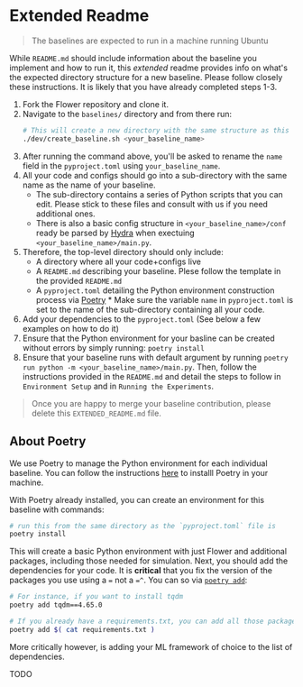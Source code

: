 
# Extended Readme

> The baselines are expected to run in a machine running Ubuntu

While `README.md` should include information about the baseline you implement and how to run it, this _extended_ readme provides info on what's the expected directory structure for a new baseline. Please follow closely these instructions. It is likely that you have already completed steps 1-3.

1. Fork the Flower repository and clone it.
2. Navigate to the `baselines/` directory and from there run:
    ```bash
    # This will create a new directory with the same structure as this `baseline_template` directory.
    ./dev/create_baseline.sh <your_baseline_name>
    ``` 
3. After running the command above, you'll be asked to rename the `name` field in the `pyproject.toml` using `your_baseline_name`.
4. All your code and configs should go into a sub-directory with the same name as the name of your baseline.
    *    The sub-directory contains a series of Python scripts that you can edit. Please stick to these files and consult with us if you need additional ones.
    *    There is also a basic config structure in `<your_baseline_name>/conf` ready be parsed by [Hydra](https://hydra.cc/) when exectuing `<your_baseline_name>/main.py`.
5. Therefore, the top-level directory should only include:
    *    A directory where all your code+configs live
    *    A `README.md` describing your baseline. Plese follow the template in the provided `README.md`
    *    A `pyproject.toml` detailing the Python environment construction process via [Poetry](https://python-poetry.org/docs/)
        *    Make sure the variable `name` in `pyproject.toml` is set to the name of the sub-directory containing all your code.
6. Add your dependencies to the `pyproject.toml` (See below a few examples on how to do it)
7. Ensure that the Python environment for your basline can be created without errors by simply running: `poetry install`
8. Ensure that your baseline runs with default argument by running `poetry run python -m <your_baseline_name>/main.py`. Then, follow the instructions provided in the `README.md` and detail the steps to follow in `Environment Setup` and in `Running the Experiments`.

> Once you are happy to merge your baseline contribution, please delete this `EXTENDED_README.md` file.


## About Poetry

We use Poetry to manage the Python environment for each individual baseline. You can follow the instructions [here](https://python-poetry.org/docs/) to installl Poetry in your machine. 

With Poetry already installed, you can create an environment for this baseline with commands:
```bash
# run this from the same directory as the `pyproject.toml` file is
poetry install
```

This will create a basic Python environment with just Flower and additional packages, including those needed for simulation. Next, you should add the dependencies for your code. It is **critical** that you fix the version of the packages you use using a `=` not a `=^`. You can so via [`poetry add`](https://python-poetry.org/docs/cli/#add):

```bash
# For instance, if you want to install tqdm
poetry add tqdm==4.65.0

# If you already have a requirements.txt, you can add all those packages (but ensure you have fixed the version) in one go as follows:
poetry add $( cat requirements.txt )
```

More critically however, is adding your ML framework of choice to the list of dependencies. 

TODO